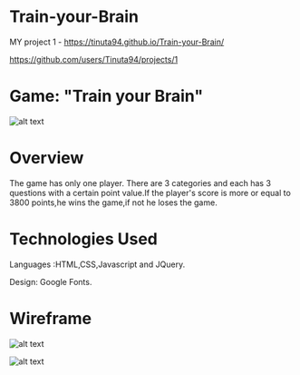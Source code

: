 # Train-your-Brain

MY  project 1 - https://tinuta94.github.io/Train-your-Brain/


https://github.com/users/Tinuta94/projects/1


 # Game: "Train your Brain"

![alt text](https://github.com/Tinuta94/project1.github.io/blob/master/Screen%20Shot%202019-08-12%20at%2010.59.33%20AM.png)

# Overview
The game has only one player.
There are 3 categories and each has 3 questions with a certain point value.If the player's score is more or equal to 3800 points,he wins the game,if not he loses the game.


# Technologies Used
Languages :HTML,CSS,Javascript and JQuery.


Design: Google Fonts.

# Wireframe
![alt text](https://github.com/Tinuta94/project1.github.io/blob/master/IMG_1779.jpg)

![alt text](https://github.com/Tinuta94/project1.github.io/blob/master/IMG_1778.jpg)
